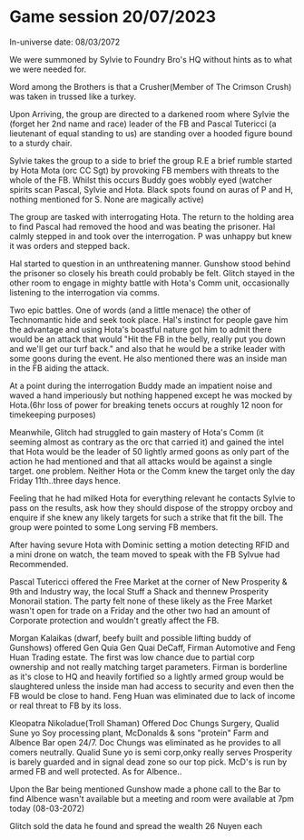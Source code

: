 # Game session 20/07/2023

In-universe date: 08/03/2072

We were summoned by Sylvie to Foundry Bro's HQ without hints as to what we were needed for.

Word among the Brothers is that a Crusher(Member of The Crimson Crush) was taken in trussed like a turkey.

Upon Arriving, the group are directed to a darkened room where Sylvie the (forget her 2nd name and race) leader of the FB and Pascal Tutericci (a lieutenant of equal standing to us) are standing over a hooded figure bound to a sturdy chair. 

Sylvie takes the group to a side to brief the group R.E a brief rumble started by Hota Mota (orc CC Sgt) by provoking FB members with threats to the whole of the FB. Whilst this occurs Buddy goes wobbly eyed (watcher spirits scan Pascal, Sylvie and Hota. Black spots found on auras of P and H, nothing mentioned for S. None are magically active)

The group are tasked with interrogating Hota. The return to the holding area to find Pascal had removed the hood and was beating the prisoner. Hal calmly stepped in and took over the interrogation. P was unhappy but knew it was orders and stepped back.

Hal started to question in an unthreatening manner. Gunshow stood behind the prisoner so closely his breath could probably be felt. Glitch stayed in the other room to engage in mighty battle with Hota's Comm unit, occasionally listening to the interrogation via comms.

Two epic battles. One of words (and a little menace) the other of Technomantic hide and seek took place. Hal's instinct for people gave him the advantage and using Hota's boastful nature got him to admit there would be an attack that would "Hit the FB in the belly, really put you down and we'll get our turf back." and also that he would be a strike leader with some goons during the event. He also mentioned there was an inside man in the FB aiding the attack.

At a point during the interrogation Buddy made an impatient noise and waved a hand imperiously but nothing happened except he was mocked by Hota.(6hr loss of power for breaking tenets occurs at roughly 12 noon for timekeeping purposes)

Meanwhile, Glitch had struggled to gain mastery of Hota's Comm (it seeming almost as contrary as the orc that carried it) and gained the intel that Hota would be the leader of 50 lightly armed goons as only part of the action he had mentioned and that all attacks would be against a single target. one problem. Neither Hota or the Comm knew the target only the day Friday 11th..three days hence. 

Feeling that he had milked Hota for everything relevant he contacts Sylvie to pass on the results, ask how they should dispose of the stroppy orcboy and enquire if she knew any likely targets for such a strike that fit the bill. The group were pointed to some Long serving FB members.

After having sevure Hota with Dominic setting a motion detecting RFID and a mini drone on watch, the team moved to speak with the FB Sylvue had Recommended.

Pascal Tutericci offered the Free Market at the corner of New Prosperity & 9th and Industry way, the local Stuff a Shack and thennew Prosperity Monorail station. The party felt none of these likely as the Free Market wasn't open for trade on a Friday and the other two had an amount of Corporate protection and wouldn't greatly affect the FB.

Morgan Kalaikas (dwarf, beefy built and possible lifting buddy of Gunshows) offered Gen Quia Gen Quai DeCaff, Firman Automotive and Feng Huan Trading estate. The first was low chance due to partial corp ownership and not really matching target parameters. Firman is borderline as it's close to HQ and heavily fortified so a lightly armed group would be slaughtered unless the inside man had access to security and even then the FB would be close to hand. Feng Huan was eliminated due to lack of income or real threat to FB by its loss.

Kleopatra Nikoladue(Troll Shaman) Offered Doc Chungs Surgery, Qualid Sune yo Soy processing plant, McDonalds & sons "protein" Farm and Albence Bar open 24/7.  Doc Chungs was eliminated as he provides to all comers neutrally. Qualid Sune yo is semi corp,onky really serves Prosperity is barely guarded and in signal dead zone so our top pick. McD's is run by armed FB and well protected. As for Albence..

Upon the Bar being mentioned Gunshow made a phone call to the Bar to find Albence wasn't available but a meeting and room were available at 7pm today (08-03-2072)

Glitch sold the data he found and spread the wealth 26 Nuyen each
